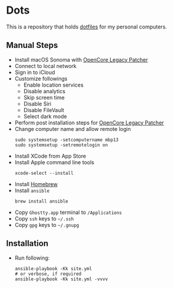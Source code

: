# Dots

This is a repository that holds [dotfiles][1] for my personal computers.

## Manual Steps

- Install macOS Sonoma with [OpenCore Legacy Patcher][2]
- Connect to local network
- Sign in to iCloud
- Customize followings
    - Enable location services
    - Disable analytics
    - Skip screen time
    - Disable Siri
    - Disable FileVault
    - Select dark mode
- Perform post installation steps for [OpenCore Legacy Patcher][3]
- Change computer name and allow remote login
  ```shell
  sudo systemsetup -setcomputername mbp13
  sudo systemsetup -setremotelogin on
  ```
- Install XCode from App Store
- Install Apple command line tools
  ```shell
  xcode-select --install
  ```
- Install [Homebrew][4]
- Install `ansible`
  ```shell
  brew install ansible
  ```
- Copy `Ghostty.app` terminal to `/Applications`
- Copy `ssh` keys to `~/.ssh`
- Copy `gpg` keys to `~/.gnupg`

## Installation

- Run following:
  ```shell
  ansible-playbook -Kk site.yml
  # or verbose, if required
  ansible-playbook -Kk site.yml -vvvv
  ```

[1]: https://dotfiles.github.io

[2]: https://dortania.github.io/OpenCore-Legacy-Patcher/INSTALLER.html

[3]: https://dortania.github.io/OpenCore-Legacy-Patcher/POST-INSTALL.html

[4]: https://brew.sh